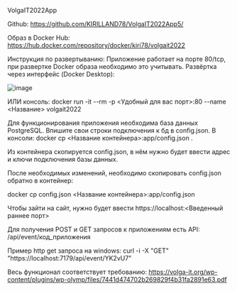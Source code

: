 VolgaIT2022App

Github:
https://github.com/KIRILLAND78/VolgaIT2022App5/

Образ в Docker Hub:
https://hub.docker.com/repository/docker/kiri78/volgait2022

Инструкция по развертыванию:
Приложение работает на порте 80/tcp, при развертке Docker образа необходимо это учитывать.
Развёртка через интерфейс (Docker Desktop):

![image](https://user-images.githubusercontent.com/55920722/161267351-77d2e73b-012e-4c4c-8c57-0497a9061e2d.png)

ИЛИ консоль:
docker run -it --rm -p <Удобный для вас порт>:80 --name <Название> volgait2022


Для функционирования приложения необходима база данных PostgreSQL. Впишите свои строки подключения к бд в config.json.
В консоли:
docker cp <Название контейнера>:app/config.json .

Из контейнера скопируется config.json, в нём нужно будет ввести адрес и ключи подключения базы данных.

После необходимых изменений, необходимо скопировать config.json обратно в контейнер:

docker cp config.json <Название контейнера>:app/config.json

Чтобы зайти на сайт, нужно будет ввести
https://localhost:<Введенный раннее порт>

Для получения POST и GET запросов к приложениям есть API: /api/event/код_приложения

Пример http get запроса на windows:
curl -i -X "GET" "https://localhost:7179/api/event/YK2vU7"

Весь функционал соответствует требованию:
https://volga-it.org/wp-content/plugins/wp-olymp/files/7441d474702b269829f4b31fa2891e63.pdf
